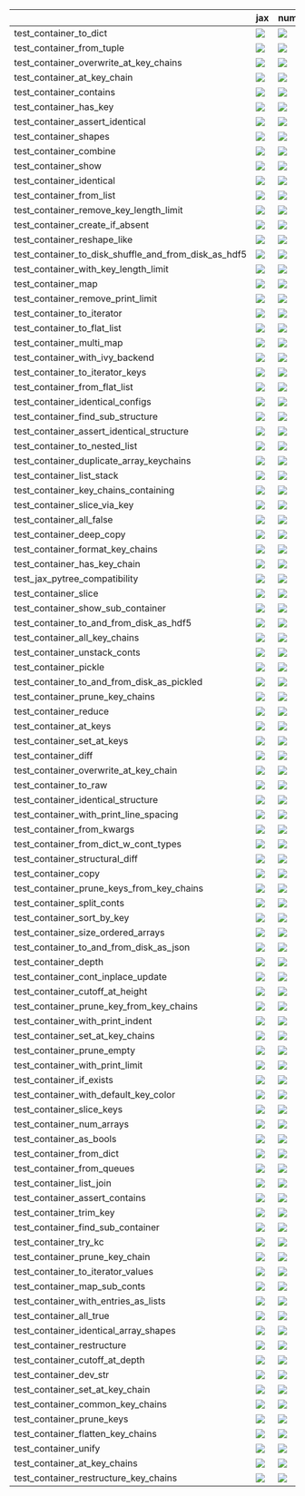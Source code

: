 |                                                      | jax                                                                                                                                                                                    | numpy                                                                                                                                                                                  | tensorflow                                                                                                                                                                             | torch                                                                                                                                                                                  |
|:-----------------------------------------------------|:---------------------------------------------------------------------------------------------------------------------------------------------------------------------------------------|:---------------------------------------------------------------------------------------------------------------------------------------------------------------------------------------|:---------------------------------------------------------------------------------------------------------------------------------------------------------------------------------------|:---------------------------------------------------------------------------------------------------------------------------------------------------------------------------------------|
| test_container_to_dict                               | <a href="https://github.com/unifyai/ivy/actions/runs/4466681192/jobs/7845172641" rel="noopener noreferrer" target="_blank"><img src=https://img.shields.io/badge/-success-success></a> | <a href="https://github.com/unifyai/ivy/actions/runs/4466681192/jobs/7845172641" rel="noopener noreferrer" target="_blank"><img src=https://img.shields.io/badge/-success-success></a> | <a href="https://github.com/unifyai/ivy/actions/runs/4466681192/jobs/7845172641" rel="noopener noreferrer" target="_blank"><img src=https://img.shields.io/badge/-success-success></a> | <a href="https://github.com/unifyai/ivy/actions/runs/4466681192/jobs/7845172641" rel="noopener noreferrer" target="_blank"><img src=https://img.shields.io/badge/-success-success></a> |
| test_container_from_tuple                            | <a href="https://github.com/unifyai/ivy/actions/runs/4466193800/jobs/7844067224" rel="noopener noreferrer" target="_blank"><img src=https://img.shields.io/badge/-success-success></a> | <a href="https://github.com/unifyai/ivy/actions/runs/4466193800/jobs/7844067224" rel="noopener noreferrer" target="_blank"><img src=https://img.shields.io/badge/-success-success></a> | <a href="https://github.com/unifyai/ivy/actions/runs/4466193800/jobs/7844067224" rel="noopener noreferrer" target="_blank"><img src=https://img.shields.io/badge/-success-success></a> | <a href="https://github.com/unifyai/ivy/actions/runs/4466193800/jobs/7844067224" rel="noopener noreferrer" target="_blank"><img src=https://img.shields.io/badge/-success-success></a> |
| test_container_overwrite_at_key_chains               | <a href="https://github.com/unifyai/ivy/actions/runs/4466193800/jobs/7844067224" rel="noopener noreferrer" target="_blank"><img src=https://img.shields.io/badge/-success-success></a> | <a href="https://github.com/unifyai/ivy/actions/runs/4466193800/jobs/7844067224" rel="noopener noreferrer" target="_blank"><img src=https://img.shields.io/badge/-success-success></a> | <a href="https://github.com/unifyai/ivy/actions/runs/4466193800/jobs/7844067224" rel="noopener noreferrer" target="_blank"><img src=https://img.shields.io/badge/-success-success></a> | <a href="https://github.com/unifyai/ivy/actions/runs/4466193800/jobs/7844067224" rel="noopener noreferrer" target="_blank"><img src=https://img.shields.io/badge/-success-success></a> |
| test_container_at_key_chain                          | <a href="https://github.com/unifyai/ivy/actions/runs/4465748438/jobs/7843116216" rel="noopener noreferrer" target="_blank"><img src=https://img.shields.io/badge/-success-success></a> | <a href="https://github.com/unifyai/ivy/actions/runs/4465748438/jobs/7843116216" rel="noopener noreferrer" target="_blank"><img src=https://img.shields.io/badge/-success-success></a> | <a href="https://github.com/unifyai/ivy/actions/runs/4465748438/jobs/7843116216" rel="noopener noreferrer" target="_blank"><img src=https://img.shields.io/badge/-success-success></a> | <a href="https://github.com/unifyai/ivy/actions/runs/4465748438/jobs/7843116216" rel="noopener noreferrer" target="_blank"><img src=https://img.shields.io/badge/-success-success></a> |
| test_container_contains                              | <a href="https://github.com/unifyai/ivy/actions/runs/4465748438/jobs/7843116216" rel="noopener noreferrer" target="_blank"><img src=https://img.shields.io/badge/-success-success></a> | <a href="https://github.com/unifyai/ivy/actions/runs/4465748438/jobs/7843116216" rel="noopener noreferrer" target="_blank"><img src=https://img.shields.io/badge/-success-success></a> | <a href="https://github.com/unifyai/ivy/actions/runs/4465748438/jobs/7843116216" rel="noopener noreferrer" target="_blank"><img src=https://img.shields.io/badge/-success-success></a> | <a href="https://github.com/unifyai/ivy/actions/runs/4465748438/jobs/7843116216" rel="noopener noreferrer" target="_blank"><img src=https://img.shields.io/badge/-success-success></a> |
| test_container_has_key                               | <a href="https://github.com/unifyai/ivy/actions/runs/4466193800/jobs/7844067224" rel="noopener noreferrer" target="_blank"><img src=https://img.shields.io/badge/-success-success></a> | <a href="https://github.com/unifyai/ivy/actions/runs/4466193800/jobs/7844067224" rel="noopener noreferrer" target="_blank"><img src=https://img.shields.io/badge/-success-success></a> | <a href="https://github.com/unifyai/ivy/actions/runs/4466193800/jobs/7844067224" rel="noopener noreferrer" target="_blank"><img src=https://img.shields.io/badge/-success-success></a> | <a href="https://github.com/unifyai/ivy/actions/runs/4466193800/jobs/7844067224" rel="noopener noreferrer" target="_blank"><img src=https://img.shields.io/badge/-success-success></a> |
| test_container_assert_identical                      | <a href="https://github.com/unifyai/ivy/actions/runs/4465748438/jobs/7843116216" rel="noopener noreferrer" target="_blank"><img src=https://img.shields.io/badge/-success-success></a> | <a href="https://github.com/unifyai/ivy/actions/runs/4465748438/jobs/7843116216" rel="noopener noreferrer" target="_blank"><img src=https://img.shields.io/badge/-success-success></a> | <a href="https://github.com/unifyai/ivy/actions/runs/4465748438/jobs/7843116216" rel="noopener noreferrer" target="_blank"><img src=https://img.shields.io/badge/-success-success></a> | <a href="https://github.com/unifyai/ivy/actions/runs/4465748438/jobs/7843116216" rel="noopener noreferrer" target="_blank"><img src=https://img.shields.io/badge/-success-success></a> |
| test_container_shapes                                | <a href="https://github.com/unifyai/ivy/actions/runs/4466193800/jobs/7844067224" rel="noopener noreferrer" target="_blank"><img src=https://img.shields.io/badge/-success-success></a> | <a href="https://github.com/unifyai/ivy/actions/runs/4466193800/jobs/7844067224" rel="noopener noreferrer" target="_blank"><img src=https://img.shields.io/badge/-success-success></a> | <a href="https://github.com/unifyai/ivy/actions/runs/4466193800/jobs/7844067224" rel="noopener noreferrer" target="_blank"><img src=https://img.shields.io/badge/-success-success></a> | <a href="https://github.com/unifyai/ivy/actions/runs/4466193800/jobs/7844067224" rel="noopener noreferrer" target="_blank"><img src=https://img.shields.io/badge/-success-success></a> |
| test_container_combine                               | <a href="https://github.com/unifyai/ivy/actions/runs/4465748438/jobs/7843116216" rel="noopener noreferrer" target="_blank"><img src=https://img.shields.io/badge/-success-success></a> | <a href="https://github.com/unifyai/ivy/actions/runs/4465748438/jobs/7843116216" rel="noopener noreferrer" target="_blank"><img src=https://img.shields.io/badge/-success-success></a> | <a href="https://github.com/unifyai/ivy/actions/runs/4465748438/jobs/7843116216" rel="noopener noreferrer" target="_blank"><img src=https://img.shields.io/badge/-success-success></a> | <a href="https://github.com/unifyai/ivy/actions/runs/4465748438/jobs/7843116216" rel="noopener noreferrer" target="_blank"><img src=https://img.shields.io/badge/-success-success></a> |
| test_container_show                                  | <a href="https://github.com/unifyai/ivy/actions/runs/4466193800/jobs/7844067224" rel="noopener noreferrer" target="_blank"><img src=https://img.shields.io/badge/-success-success></a> | <a href="https://github.com/unifyai/ivy/actions/runs/4466193800/jobs/7844067224" rel="noopener noreferrer" target="_blank"><img src=https://img.shields.io/badge/-success-success></a> | <a href="https://github.com/unifyai/ivy/actions/runs/4466193800/jobs/7844067224" rel="noopener noreferrer" target="_blank"><img src=https://img.shields.io/badge/-success-success></a> | <a href="https://github.com/unifyai/ivy/actions/runs/4466193800/jobs/7844067224" rel="noopener noreferrer" target="_blank"><img src=https://img.shields.io/badge/-success-success></a> |
| test_container_identical                             | <a href="https://github.com/unifyai/ivy/actions/runs/4466193800/jobs/7844067224" rel="noopener noreferrer" target="_blank"><img src=https://img.shields.io/badge/-success-success></a> | <a href="https://github.com/unifyai/ivy/actions/runs/4466193800/jobs/7844067224" rel="noopener noreferrer" target="_blank"><img src=https://img.shields.io/badge/-success-success></a> | <a href="https://github.com/unifyai/ivy/actions/runs/4466193800/jobs/7844067224" rel="noopener noreferrer" target="_blank"><img src=https://img.shields.io/badge/-success-success></a> | <a href="https://github.com/unifyai/ivy/actions/runs/4466193800/jobs/7844067224" rel="noopener noreferrer" target="_blank"><img src=https://img.shields.io/badge/-success-success></a> |
| test_container_from_list                             | <a href="https://github.com/unifyai/ivy/actions/runs/4465748438/jobs/7843116216" rel="noopener noreferrer" target="_blank"><img src=https://img.shields.io/badge/-success-success></a> | <a href="https://github.com/unifyai/ivy/actions/runs/4465748438/jobs/7843116216" rel="noopener noreferrer" target="_blank"><img src=https://img.shields.io/badge/-success-success></a> | <a href="https://github.com/unifyai/ivy/actions/runs/4465748438/jobs/7843116216" rel="noopener noreferrer" target="_blank"><img src=https://img.shields.io/badge/-success-success></a> | <a href="https://github.com/unifyai/ivy/actions/runs/4465748438/jobs/7843116216" rel="noopener noreferrer" target="_blank"><img src=https://img.shields.io/badge/-success-success></a> |
| test_container_remove_key_length_limit               | <a href="https://github.com/unifyai/ivy/actions/runs/4466193800/jobs/7844067224" rel="noopener noreferrer" target="_blank"><img src=https://img.shields.io/badge/-success-success></a> | <a href="https://github.com/unifyai/ivy/actions/runs/4466193800/jobs/7844067224" rel="noopener noreferrer" target="_blank"><img src=https://img.shields.io/badge/-success-success></a> | <a href="https://github.com/unifyai/ivy/actions/runs/4466193800/jobs/7844067224" rel="noopener noreferrer" target="_blank"><img src=https://img.shields.io/badge/-success-success></a> | <a href="https://github.com/unifyai/ivy/actions/runs/4466193800/jobs/7844067224" rel="noopener noreferrer" target="_blank"><img src=https://img.shields.io/badge/-success-success></a> |
| test_container_create_if_absent                      | <a href="https://github.com/unifyai/ivy/actions/runs/4465748438/jobs/7843116216" rel="noopener noreferrer" target="_blank"><img src=https://img.shields.io/badge/-success-success></a> | <a href="https://github.com/unifyai/ivy/actions/runs/4465748438/jobs/7843116216" rel="noopener noreferrer" target="_blank"><img src=https://img.shields.io/badge/-success-success></a> | <a href="https://github.com/unifyai/ivy/actions/runs/4465748438/jobs/7843116216" rel="noopener noreferrer" target="_blank"><img src=https://img.shields.io/badge/-success-success></a> | <a href="https://github.com/unifyai/ivy/actions/runs/4465748438/jobs/7843116216" rel="noopener noreferrer" target="_blank"><img src=https://img.shields.io/badge/-success-success></a> |
| test_container_reshape_like                          | <a href="https://github.com/unifyai/ivy/actions/runs/4466193800/jobs/7844067224" rel="noopener noreferrer" target="_blank"><img src=https://img.shields.io/badge/-success-success></a> | <a href="https://github.com/unifyai/ivy/actions/runs/4466193800/jobs/7844067224" rel="noopener noreferrer" target="_blank"><img src=https://img.shields.io/badge/-success-success></a> | <a href="https://github.com/unifyai/ivy/actions/runs/4466193800/jobs/7844067224" rel="noopener noreferrer" target="_blank"><img src=https://img.shields.io/badge/-success-success></a> | <a href="https://github.com/unifyai/ivy/actions/runs/4466193800/jobs/7844067224" rel="noopener noreferrer" target="_blank"><img src=https://img.shields.io/badge/-success-success></a> |
| test_container_to_disk_shuffle_and_from_disk_as_hdf5 | <a href="https://github.com/unifyai/ivy/actions/runs/4466681192/jobs/7845172641" rel="noopener noreferrer" target="_blank"><img src=https://img.shields.io/badge/-success-success></a> | <a href="https://github.com/unifyai/ivy/actions/runs/4466681192/jobs/7845172641" rel="noopener noreferrer" target="_blank"><img src=https://img.shields.io/badge/-success-success></a> | <a href="https://github.com/unifyai/ivy/actions/runs/4466681192/jobs/7845172641" rel="noopener noreferrer" target="_blank"><img src=https://img.shields.io/badge/-success-success></a> | <a href="https://github.com/unifyai/ivy/actions/runs/4466681192/jobs/7845172641" rel="noopener noreferrer" target="_blank"><img src=https://img.shields.io/badge/-success-success></a> |
| test_container_with_key_length_limit                 | <a href="https://github.com/unifyai/ivy/actions/runs/4466681192/jobs/7845172641" rel="noopener noreferrer" target="_blank"><img src=https://img.shields.io/badge/-success-success></a> | <a href="https://github.com/unifyai/ivy/actions/runs/4466681192/jobs/7845172641" rel="noopener noreferrer" target="_blank"><img src=https://img.shields.io/badge/-success-success></a> | <a href="https://github.com/unifyai/ivy/actions/runs/4466681192/jobs/7845172641" rel="noopener noreferrer" target="_blank"><img src=https://img.shields.io/badge/-success-success></a> | <a href="https://github.com/unifyai/ivy/actions/runs/4466681192/jobs/7845172641" rel="noopener noreferrer" target="_blank"><img src=https://img.shields.io/badge/-success-success></a> |
| test_container_map                                   | <a href="https://github.com/unifyai/ivy/actions/runs/4466193800/jobs/7844067224" rel="noopener noreferrer" target="_blank"><img src=https://img.shields.io/badge/-success-success></a> | <a href="https://github.com/unifyai/ivy/actions/runs/4466193800/jobs/7844067224" rel="noopener noreferrer" target="_blank"><img src=https://img.shields.io/badge/-success-success></a> | <a href="https://github.com/unifyai/ivy/actions/runs/4466193800/jobs/7844067224" rel="noopener noreferrer" target="_blank"><img src=https://img.shields.io/badge/-success-success></a> | <a href="https://github.com/unifyai/ivy/actions/runs/4466193800/jobs/7844067224" rel="noopener noreferrer" target="_blank"><img src=https://img.shields.io/badge/-success-success></a> |
| test_container_remove_print_limit                    | <a href="https://github.com/unifyai/ivy/actions/runs/4466193800/jobs/7844067224" rel="noopener noreferrer" target="_blank"><img src=https://img.shields.io/badge/-success-success></a> | <a href="https://github.com/unifyai/ivy/actions/runs/4466193800/jobs/7844067224" rel="noopener noreferrer" target="_blank"><img src=https://img.shields.io/badge/-success-success></a> | <a href="https://github.com/unifyai/ivy/actions/runs/4466193800/jobs/7844067224" rel="noopener noreferrer" target="_blank"><img src=https://img.shields.io/badge/-success-success></a> | <a href="https://github.com/unifyai/ivy/actions/runs/4466193800/jobs/7844067224" rel="noopener noreferrer" target="_blank"><img src=https://img.shields.io/badge/-success-success></a> |
| test_container_to_iterator                           | <a href="https://github.com/unifyai/ivy/actions/runs/4466681192/jobs/7845172641" rel="noopener noreferrer" target="_blank"><img src=https://img.shields.io/badge/-success-success></a> | <a href="https://github.com/unifyai/ivy/actions/runs/4466681192/jobs/7845172641" rel="noopener noreferrer" target="_blank"><img src=https://img.shields.io/badge/-success-success></a> | <a href="https://github.com/unifyai/ivy/actions/runs/4466681192/jobs/7845172641" rel="noopener noreferrer" target="_blank"><img src=https://img.shields.io/badge/-success-success></a> | <a href="https://github.com/unifyai/ivy/actions/runs/4466681192/jobs/7845172641" rel="noopener noreferrer" target="_blank"><img src=https://img.shields.io/badge/-success-success></a> |
| test_container_to_flat_list                          | <a href="https://github.com/unifyai/ivy/actions/runs/4466681192/jobs/7845172641" rel="noopener noreferrer" target="_blank"><img src=https://img.shields.io/badge/-success-success></a> | <a href="https://github.com/unifyai/ivy/actions/runs/4466681192/jobs/7845172641" rel="noopener noreferrer" target="_blank"><img src=https://img.shields.io/badge/-success-success></a> | <a href="https://github.com/unifyai/ivy/actions/runs/4466681192/jobs/7845172641" rel="noopener noreferrer" target="_blank"><img src=https://img.shields.io/badge/-success-success></a> | <a href="https://github.com/unifyai/ivy/actions/runs/4466681192/jobs/7845172641" rel="noopener noreferrer" target="_blank"><img src=https://img.shields.io/badge/-success-success></a> |
| test_container_multi_map                             | <a href="https://github.com/unifyai/ivy/actions/runs/4466193800/jobs/7844067224" rel="noopener noreferrer" target="_blank"><img src=https://img.shields.io/badge/-success-success></a> | <a href="https://github.com/unifyai/ivy/actions/runs/4466193800/jobs/7844067224" rel="noopener noreferrer" target="_blank"><img src=https://img.shields.io/badge/-success-success></a> | <a href="https://github.com/unifyai/ivy/actions/runs/4466193800/jobs/7844067224" rel="noopener noreferrer" target="_blank"><img src=https://img.shields.io/badge/-success-success></a> | <a href="https://github.com/unifyai/ivy/actions/runs/4466193800/jobs/7844067224" rel="noopener noreferrer" target="_blank"><img src=https://img.shields.io/badge/-success-success></a> |
| test_container_with_ivy_backend                      | <a href="https://github.com/unifyai/ivy/actions/runs/4466681192/jobs/7845172641" rel="noopener noreferrer" target="_blank"><img src=https://img.shields.io/badge/-success-success></a> | <a href="https://github.com/unifyai/ivy/actions/runs/4466681192/jobs/7845172641" rel="noopener noreferrer" target="_blank"><img src=https://img.shields.io/badge/-success-success></a> | <a href="https://github.com/unifyai/ivy/actions/runs/4466681192/jobs/7845172641" rel="noopener noreferrer" target="_blank"><img src=https://img.shields.io/badge/-success-success></a> | <a href="https://github.com/unifyai/ivy/actions/runs/4466681192/jobs/7845172641" rel="noopener noreferrer" target="_blank"><img src=https://img.shields.io/badge/-success-success></a> |
| test_container_to_iterator_keys                      | <a href="https://github.com/unifyai/ivy/actions/runs/4466681192/jobs/7845172641" rel="noopener noreferrer" target="_blank"><img src=https://img.shields.io/badge/-success-success></a> | <a href="https://github.com/unifyai/ivy/actions/runs/4466681192/jobs/7845172641" rel="noopener noreferrer" target="_blank"><img src=https://img.shields.io/badge/-success-success></a> | <a href="https://github.com/unifyai/ivy/actions/runs/4466681192/jobs/7845172641" rel="noopener noreferrer" target="_blank"><img src=https://img.shields.io/badge/-success-success></a> | <a href="https://github.com/unifyai/ivy/actions/runs/4466681192/jobs/7845172641" rel="noopener noreferrer" target="_blank"><img src=https://img.shields.io/badge/-success-success></a> |
| test_container_from_flat_list                        | <a href="https://github.com/unifyai/ivy/actions/runs/4465748438/jobs/7843116216" rel="noopener noreferrer" target="_blank"><img src=https://img.shields.io/badge/-success-success></a> | <a href="https://github.com/unifyai/ivy/actions/runs/4465748438/jobs/7843116216" rel="noopener noreferrer" target="_blank"><img src=https://img.shields.io/badge/-success-success></a> | <a href="https://github.com/unifyai/ivy/actions/runs/4465748438/jobs/7843116216" rel="noopener noreferrer" target="_blank"><img src=https://img.shields.io/badge/-success-success></a> | <a href="https://github.com/unifyai/ivy/actions/runs/4465748438/jobs/7843116216" rel="noopener noreferrer" target="_blank"><img src=https://img.shields.io/badge/-success-success></a> |
| test_container_identical_configs                     | <a href="https://github.com/unifyai/ivy/actions/runs/4466193800/jobs/7844067224" rel="noopener noreferrer" target="_blank"><img src=https://img.shields.io/badge/-success-success></a> | <a href="https://github.com/unifyai/ivy/actions/runs/4466193800/jobs/7844067224" rel="noopener noreferrer" target="_blank"><img src=https://img.shields.io/badge/-success-success></a> | <a href="https://github.com/unifyai/ivy/actions/runs/4466193800/jobs/7844067224" rel="noopener noreferrer" target="_blank"><img src=https://img.shields.io/badge/-success-success></a> | <a href="https://github.com/unifyai/ivy/actions/runs/4466193800/jobs/7844067224" rel="noopener noreferrer" target="_blank"><img src=https://img.shields.io/badge/-success-success></a> |
| test_container_find_sub_structure                    | <a href="https://github.com/unifyai/ivy/actions/runs/4465748438/jobs/7843116216" rel="noopener noreferrer" target="_blank"><img src=https://img.shields.io/badge/-success-success></a> | <a href="https://github.com/unifyai/ivy/actions/runs/4465748438/jobs/7843116216" rel="noopener noreferrer" target="_blank"><img src=https://img.shields.io/badge/-success-success></a> | <a href="https://github.com/unifyai/ivy/actions/runs/4465748438/jobs/7843116216" rel="noopener noreferrer" target="_blank"><img src=https://img.shields.io/badge/-success-success></a> | <a href="https://github.com/unifyai/ivy/actions/runs/4465748438/jobs/7843116216" rel="noopener noreferrer" target="_blank"><img src=https://img.shields.io/badge/-success-success></a> |
| test_container_assert_identical_structure            | <a href="https://github.com/unifyai/ivy/actions/runs/4465748438/jobs/7843116216" rel="noopener noreferrer" target="_blank"><img src=https://img.shields.io/badge/-success-success></a> | <a href="https://github.com/unifyai/ivy/actions/runs/4465748438/jobs/7843116216" rel="noopener noreferrer" target="_blank"><img src=https://img.shields.io/badge/-success-success></a> | <a href="https://github.com/unifyai/ivy/actions/runs/4465748438/jobs/7843116216" rel="noopener noreferrer" target="_blank"><img src=https://img.shields.io/badge/-success-success></a> | <a href="https://github.com/unifyai/ivy/actions/runs/4465748438/jobs/7843116216" rel="noopener noreferrer" target="_blank"><img src=https://img.shields.io/badge/-success-success></a> |
| test_container_to_nested_list                        | <a href="https://github.com/unifyai/ivy/actions/runs/4466681192/jobs/7845172641" rel="noopener noreferrer" target="_blank"><img src=https://img.shields.io/badge/-success-success></a> | <a href="https://github.com/unifyai/ivy/actions/runs/4466681192/jobs/7845172641" rel="noopener noreferrer" target="_blank"><img src=https://img.shields.io/badge/-success-success></a> | <a href="https://github.com/unifyai/ivy/actions/runs/4466681192/jobs/7845172641" rel="noopener noreferrer" target="_blank"><img src=https://img.shields.io/badge/-success-success></a> | <a href="https://github.com/unifyai/ivy/actions/runs/4466681192/jobs/7845172641" rel="noopener noreferrer" target="_blank"><img src=https://img.shields.io/badge/-success-success></a> |
| test_container_duplicate_array_keychains             | <a href="https://github.com/unifyai/ivy/actions/runs/4465748438/jobs/7843116216" rel="noopener noreferrer" target="_blank"><img src=https://img.shields.io/badge/-success-success></a> | <a href="https://github.com/unifyai/ivy/actions/runs/4465748438/jobs/7843116216" rel="noopener noreferrer" target="_blank"><img src=https://img.shields.io/badge/-success-success></a> | <a href="https://github.com/unifyai/ivy/actions/runs/4465748438/jobs/7843116216" rel="noopener noreferrer" target="_blank"><img src=https://img.shields.io/badge/-success-success></a> | <a href="https://github.com/unifyai/ivy/actions/runs/4465748438/jobs/7843116216" rel="noopener noreferrer" target="_blank"><img src=https://img.shields.io/badge/-success-success></a> |
| test_container_list_stack                            | <a href="https://github.com/unifyai/ivy/actions/runs/4466193800/jobs/7844067224" rel="noopener noreferrer" target="_blank"><img src=https://img.shields.io/badge/-success-success></a> | <a href="https://github.com/unifyai/ivy/actions/runs/4466193800/jobs/7844067224" rel="noopener noreferrer" target="_blank"><img src=https://img.shields.io/badge/-success-success></a> | <a href="https://github.com/unifyai/ivy/actions/runs/4466193800/jobs/7844067224" rel="noopener noreferrer" target="_blank"><img src=https://img.shields.io/badge/-success-success></a> | <a href="https://github.com/unifyai/ivy/actions/runs/4466193800/jobs/7844067224" rel="noopener noreferrer" target="_blank"><img src=https://img.shields.io/badge/-success-success></a> |
| test_container_key_chains_containing                 | <a href="https://github.com/unifyai/ivy/actions/runs/4466193800/jobs/7844067224" rel="noopener noreferrer" target="_blank"><img src=https://img.shields.io/badge/-success-success></a> | <a href="https://github.com/unifyai/ivy/actions/runs/4466193800/jobs/7844067224" rel="noopener noreferrer" target="_blank"><img src=https://img.shields.io/badge/-success-success></a> | <a href="https://github.com/unifyai/ivy/actions/runs/4466193800/jobs/7844067224" rel="noopener noreferrer" target="_blank"><img src=https://img.shields.io/badge/-success-success></a> | <a href="https://github.com/unifyai/ivy/actions/runs/4466193800/jobs/7844067224" rel="noopener noreferrer" target="_blank"><img src=https://img.shields.io/badge/-success-success></a> |
| test_container_slice_via_key                         | <a href="https://github.com/unifyai/ivy/actions/runs/4466681192/jobs/7845172641" rel="noopener noreferrer" target="_blank"><img src=https://img.shields.io/badge/-success-success></a> | <a href="https://github.com/unifyai/ivy/actions/runs/4466681192/jobs/7845172641" rel="noopener noreferrer" target="_blank"><img src=https://img.shields.io/badge/-success-success></a> | <a href="https://github.com/unifyai/ivy/actions/runs/4466681192/jobs/7845172641" rel="noopener noreferrer" target="_blank"><img src=https://img.shields.io/badge/-success-success></a> | <a href="https://github.com/unifyai/ivy/actions/runs/4466681192/jobs/7845172641" rel="noopener noreferrer" target="_blank"><img src=https://img.shields.io/badge/-success-success></a> |
| test_container_all_false                             | <a href="https://github.com/unifyai/ivy/actions/runs/4465748438/jobs/7843116216" rel="noopener noreferrer" target="_blank"><img src=https://img.shields.io/badge/-success-success></a> | <a href="https://github.com/unifyai/ivy/actions/runs/4465748438/jobs/7843116216" rel="noopener noreferrer" target="_blank"><img src=https://img.shields.io/badge/-success-success></a> | <a href="https://github.com/unifyai/ivy/actions/runs/4465748438/jobs/7843116216" rel="noopener noreferrer" target="_blank"><img src=https://img.shields.io/badge/-success-success></a> | <a href="https://github.com/unifyai/ivy/actions/runs/4465748438/jobs/7843116216" rel="noopener noreferrer" target="_blank"><img src=https://img.shields.io/badge/-success-success></a> |
| test_container_deep_copy                             | <a href="https://github.com/unifyai/ivy/actions/runs/4465748438/jobs/7843116216" rel="noopener noreferrer" target="_blank"><img src=https://img.shields.io/badge/-success-success></a> | <a href="https://github.com/unifyai/ivy/actions/runs/4465748438/jobs/7843116216" rel="noopener noreferrer" target="_blank"><img src=https://img.shields.io/badge/-success-success></a> | <a href="https://github.com/unifyai/ivy/actions/runs/4465748438/jobs/7843116216" rel="noopener noreferrer" target="_blank"><img src=https://img.shields.io/badge/-success-success></a> | <a href="https://github.com/unifyai/ivy/actions/runs/4465748438/jobs/7843116216" rel="noopener noreferrer" target="_blank"><img src=https://img.shields.io/badge/-success-success></a> |
| test_container_format_key_chains                     | <a href="https://github.com/unifyai/ivy/actions/runs/4465748438/jobs/7843116216" rel="noopener noreferrer" target="_blank"><img src=https://img.shields.io/badge/-success-success></a> | <a href="https://github.com/unifyai/ivy/actions/runs/4465748438/jobs/7843116216" rel="noopener noreferrer" target="_blank"><img src=https://img.shields.io/badge/-success-success></a> | <a href="https://github.com/unifyai/ivy/actions/runs/4465748438/jobs/7843116216" rel="noopener noreferrer" target="_blank"><img src=https://img.shields.io/badge/-success-success></a> | <a href="https://github.com/unifyai/ivy/actions/runs/4465748438/jobs/7843116216" rel="noopener noreferrer" target="_blank"><img src=https://img.shields.io/badge/-success-success></a> |
| test_container_has_key_chain                         | <a href="https://github.com/unifyai/ivy/actions/runs/4466193800/jobs/7844067224" rel="noopener noreferrer" target="_blank"><img src=https://img.shields.io/badge/-success-success></a> | <a href="https://github.com/unifyai/ivy/actions/runs/4466193800/jobs/7844067224" rel="noopener noreferrer" target="_blank"><img src=https://img.shields.io/badge/-success-success></a> | <a href="https://github.com/unifyai/ivy/actions/runs/4466193800/jobs/7844067224" rel="noopener noreferrer" target="_blank"><img src=https://img.shields.io/badge/-success-success></a> | <a href="https://github.com/unifyai/ivy/actions/runs/4466193800/jobs/7844067224" rel="noopener noreferrer" target="_blank"><img src=https://img.shields.io/badge/-success-success></a> |
| test_jax_pytree_compatibility                        | <a href="https://github.com/unifyai/ivy/actions/runs/4466681192/jobs/7845172641" rel="noopener noreferrer" target="_blank"><img src=https://img.shields.io/badge/-success-success></a> | <a href="https://github.com/unifyai/ivy/actions/runs/4466681192/jobs/7845172641" rel="noopener noreferrer" target="_blank"><img src=https://img.shields.io/badge/-success-success></a> | <a href="https://github.com/unifyai/ivy/actions/runs/4466681192/jobs/7845172641" rel="noopener noreferrer" target="_blank"><img src=https://img.shields.io/badge/-success-success></a> | <a href="https://github.com/unifyai/ivy/actions/runs/4466681192/jobs/7845172641" rel="noopener noreferrer" target="_blank"><img src=https://img.shields.io/badge/-success-success></a> |
| test_container_slice                                 | <a href="https://github.com/unifyai/ivy/actions/runs/4466193800/jobs/7844067224" rel="noopener noreferrer" target="_blank"><img src=https://img.shields.io/badge/-success-success></a> | <a href="https://github.com/unifyai/ivy/actions/runs/4466193800/jobs/7844067224" rel="noopener noreferrer" target="_blank"><img src=https://img.shields.io/badge/-success-success></a> | <a href="https://github.com/unifyai/ivy/actions/runs/4466681192/jobs/7845172641" rel="noopener noreferrer" target="_blank"><img src=https://img.shields.io/badge/-success-success></a> | <a href="https://github.com/unifyai/ivy/actions/runs/4466681192/jobs/7845172641" rel="noopener noreferrer" target="_blank"><img src=https://img.shields.io/badge/-success-success></a> |
| test_container_show_sub_container                    | <a href="https://github.com/unifyai/ivy/actions/runs/4466193800/jobs/7844067224" rel="noopener noreferrer" target="_blank"><img src=https://img.shields.io/badge/-success-success></a> | <a href="https://github.com/unifyai/ivy/actions/runs/4466193800/jobs/7844067224" rel="noopener noreferrer" target="_blank"><img src=https://img.shields.io/badge/-success-success></a> | <a href="https://github.com/unifyai/ivy/actions/runs/4466193800/jobs/7844067224" rel="noopener noreferrer" target="_blank"><img src=https://img.shields.io/badge/-success-success></a> | <a href="https://github.com/unifyai/ivy/actions/runs/4466193800/jobs/7844067224" rel="noopener noreferrer" target="_blank"><img src=https://img.shields.io/badge/-success-success></a> |
| test_container_to_and_from_disk_as_hdf5              | <a href="https://github.com/unifyai/ivy/actions/runs/4466681192/jobs/7845172641" rel="noopener noreferrer" target="_blank"><img src=https://img.shields.io/badge/-success-success></a> | <a href="https://github.com/unifyai/ivy/actions/runs/4466681192/jobs/7845172641" rel="noopener noreferrer" target="_blank"><img src=https://img.shields.io/badge/-success-success></a> | <a href="https://github.com/unifyai/ivy/actions/runs/4466681192/jobs/7845172641" rel="noopener noreferrer" target="_blank"><img src=https://img.shields.io/badge/-success-success></a> | <a href="https://github.com/unifyai/ivy/actions/runs/4466681192/jobs/7845172641" rel="noopener noreferrer" target="_blank"><img src=https://img.shields.io/badge/-success-success></a> |
| test_container_all_key_chains                        | <a href="https://github.com/unifyai/ivy/actions/runs/4465748438/jobs/7843116216" rel="noopener noreferrer" target="_blank"><img src=https://img.shields.io/badge/-success-success></a> | <a href="https://github.com/unifyai/ivy/actions/runs/4465748438/jobs/7843116216" rel="noopener noreferrer" target="_blank"><img src=https://img.shields.io/badge/-success-success></a> | <a href="https://github.com/unifyai/ivy/actions/runs/4465748438/jobs/7843116216" rel="noopener noreferrer" target="_blank"><img src=https://img.shields.io/badge/-success-success></a> | <a href="https://github.com/unifyai/ivy/actions/runs/4465748438/jobs/7843116216" rel="noopener noreferrer" target="_blank"><img src=https://img.shields.io/badge/-success-success></a> |
| test_container_unstack_conts                         | <a href="https://github.com/unifyai/ivy/actions/runs/4466681192/jobs/7845172641" rel="noopener noreferrer" target="_blank"><img src=https://img.shields.io/badge/-success-success></a> | <a href="https://github.com/unifyai/ivy/actions/runs/4466681192/jobs/7845172641" rel="noopener noreferrer" target="_blank"><img src=https://img.shields.io/badge/-success-success></a> | <a href="https://github.com/unifyai/ivy/actions/runs/4466681192/jobs/7845172641" rel="noopener noreferrer" target="_blank"><img src=https://img.shields.io/badge/-success-success></a> | <a href="https://github.com/unifyai/ivy/actions/runs/4466681192/jobs/7845172641" rel="noopener noreferrer" target="_blank"><img src=https://img.shields.io/badge/-success-success></a> |
| test_container_pickle                                | <a href="https://github.com/unifyai/ivy/actions/runs/4466193800/jobs/7844067224" rel="noopener noreferrer" target="_blank"><img src=https://img.shields.io/badge/-success-success></a> | <a href="https://github.com/unifyai/ivy/actions/runs/4466193800/jobs/7844067224" rel="noopener noreferrer" target="_blank"><img src=https://img.shields.io/badge/-success-success></a> | <a href="https://github.com/unifyai/ivy/actions/runs/4466193800/jobs/7844067224" rel="noopener noreferrer" target="_blank"><img src=https://img.shields.io/badge/-success-success></a> | <a href="https://github.com/unifyai/ivy/actions/runs/4466193800/jobs/7844067224" rel="noopener noreferrer" target="_blank"><img src=https://img.shields.io/badge/-success-success></a> |
| test_container_to_and_from_disk_as_pickled           | <a href="https://github.com/unifyai/ivy/actions/runs/4466681192/jobs/7845172641" rel="noopener noreferrer" target="_blank"><img src=https://img.shields.io/badge/-success-success></a> | <a href="https://github.com/unifyai/ivy/actions/runs/4466681192/jobs/7845172641" rel="noopener noreferrer" target="_blank"><img src=https://img.shields.io/badge/-success-success></a> | <a href="https://github.com/unifyai/ivy/actions/runs/4466681192/jobs/7845172641" rel="noopener noreferrer" target="_blank"><img src=https://img.shields.io/badge/-success-success></a> | <a href="https://github.com/unifyai/ivy/actions/runs/4466681192/jobs/7845172641" rel="noopener noreferrer" target="_blank"><img src=https://img.shields.io/badge/-success-success></a> |
| test_container_prune_key_chains                      | <a href="https://github.com/unifyai/ivy/actions/runs/4466193800/jobs/7844067224" rel="noopener noreferrer" target="_blank"><img src=https://img.shields.io/badge/-success-success></a> | <a href="https://github.com/unifyai/ivy/actions/runs/4466193800/jobs/7844067224" rel="noopener noreferrer" target="_blank"><img src=https://img.shields.io/badge/-success-success></a> | <a href="https://github.com/unifyai/ivy/actions/runs/4466193800/jobs/7844067224" rel="noopener noreferrer" target="_blank"><img src=https://img.shields.io/badge/-success-success></a> | <a href="https://github.com/unifyai/ivy/actions/runs/4466193800/jobs/7844067224" rel="noopener noreferrer" target="_blank"><img src=https://img.shields.io/badge/-success-success></a> |
| test_container_reduce                                | <a href="https://github.com/unifyai/ivy/actions/runs/4466193800/jobs/7844067224" rel="noopener noreferrer" target="_blank"><img src=https://img.shields.io/badge/-success-success></a> | <a href="https://github.com/unifyai/ivy/actions/runs/4466193800/jobs/7844067224" rel="noopener noreferrer" target="_blank"><img src=https://img.shields.io/badge/-success-success></a> | <a href="https://github.com/unifyai/ivy/actions/runs/4466193800/jobs/7844067224" rel="noopener noreferrer" target="_blank"><img src=https://img.shields.io/badge/-success-success></a> | <a href="https://github.com/unifyai/ivy/actions/runs/4466193800/jobs/7844067224" rel="noopener noreferrer" target="_blank"><img src=https://img.shields.io/badge/-success-success></a> |
| test_container_at_keys                               | <a href="https://github.com/unifyai/ivy/actions/runs/4465748438/jobs/7843116216" rel="noopener noreferrer" target="_blank"><img src=https://img.shields.io/badge/-success-success></a> | <a href="https://github.com/unifyai/ivy/actions/runs/4465748438/jobs/7843116216" rel="noopener noreferrer" target="_blank"><img src=https://img.shields.io/badge/-success-success></a> | <a href="https://github.com/unifyai/ivy/actions/runs/4465748438/jobs/7843116216" rel="noopener noreferrer" target="_blank"><img src=https://img.shields.io/badge/-success-success></a> | <a href="https://github.com/unifyai/ivy/actions/runs/4465748438/jobs/7843116216" rel="noopener noreferrer" target="_blank"><img src=https://img.shields.io/badge/-success-success></a> |
| test_container_set_at_keys                           | <a href="https://github.com/unifyai/ivy/actions/runs/4466193800/jobs/7844067224" rel="noopener noreferrer" target="_blank"><img src=https://img.shields.io/badge/-success-success></a> | <a href="https://github.com/unifyai/ivy/actions/runs/4466193800/jobs/7844067224" rel="noopener noreferrer" target="_blank"><img src=https://img.shields.io/badge/-success-success></a> | <a href="https://github.com/unifyai/ivy/actions/runs/4466193800/jobs/7844067224" rel="noopener noreferrer" target="_blank"><img src=https://img.shields.io/badge/-success-success></a> | <a href="https://github.com/unifyai/ivy/actions/runs/4466193800/jobs/7844067224" rel="noopener noreferrer" target="_blank"><img src=https://img.shields.io/badge/-success-success></a> |
| test_container_diff                                  | <a href="https://github.com/unifyai/ivy/actions/runs/4465748438/jobs/7843116216" rel="noopener noreferrer" target="_blank"><img src=https://img.shields.io/badge/-success-success></a> | <a href="https://github.com/unifyai/ivy/actions/runs/4465748438/jobs/7843116216" rel="noopener noreferrer" target="_blank"><img src=https://img.shields.io/badge/-success-success></a> | <a href="https://github.com/unifyai/ivy/actions/runs/4465748438/jobs/7843116216" rel="noopener noreferrer" target="_blank"><img src=https://img.shields.io/badge/-success-success></a> | <a href="https://github.com/unifyai/ivy/actions/runs/4465748438/jobs/7843116216" rel="noopener noreferrer" target="_blank"><img src=https://img.shields.io/badge/-success-success></a> |
| test_container_overwrite_at_key_chain                | <a href="https://github.com/unifyai/ivy/actions/runs/4466193800/jobs/7844067224" rel="noopener noreferrer" target="_blank"><img src=https://img.shields.io/badge/-success-success></a> | <a href="https://github.com/unifyai/ivy/actions/runs/4466193800/jobs/7844067224" rel="noopener noreferrer" target="_blank"><img src=https://img.shields.io/badge/-success-success></a> | <a href="https://github.com/unifyai/ivy/actions/runs/4466193800/jobs/7844067224" rel="noopener noreferrer" target="_blank"><img src=https://img.shields.io/badge/-success-success></a> | <a href="https://github.com/unifyai/ivy/actions/runs/4466193800/jobs/7844067224" rel="noopener noreferrer" target="_blank"><img src=https://img.shields.io/badge/-success-success></a> |
| test_container_to_raw                                | <a href="https://github.com/unifyai/ivy/actions/runs/4466681192/jobs/7845172641" rel="noopener noreferrer" target="_blank"><img src=https://img.shields.io/badge/-success-success></a> | <a href="https://github.com/unifyai/ivy/actions/runs/4466681192/jobs/7845172641" rel="noopener noreferrer" target="_blank"><img src=https://img.shields.io/badge/-success-success></a> | <a href="https://github.com/unifyai/ivy/actions/runs/4466681192/jobs/7845172641" rel="noopener noreferrer" target="_blank"><img src=https://img.shields.io/badge/-success-success></a> | <a href="https://github.com/unifyai/ivy/actions/runs/4466681192/jobs/7845172641" rel="noopener noreferrer" target="_blank"><img src=https://img.shields.io/badge/-success-success></a> |
| test_container_identical_structure                   | <a href="https://github.com/unifyai/ivy/actions/runs/4466193800/jobs/7844067224" rel="noopener noreferrer" target="_blank"><img src=https://img.shields.io/badge/-success-success></a> | <a href="https://github.com/unifyai/ivy/actions/runs/4466193800/jobs/7844067224" rel="noopener noreferrer" target="_blank"><img src=https://img.shields.io/badge/-success-success></a> | <a href="https://github.com/unifyai/ivy/actions/runs/4466193800/jobs/7844067224" rel="noopener noreferrer" target="_blank"><img src=https://img.shields.io/badge/-success-success></a> | <a href="https://github.com/unifyai/ivy/actions/runs/4466193800/jobs/7844067224" rel="noopener noreferrer" target="_blank"><img src=https://img.shields.io/badge/-success-success></a> |
| test_container_with_print_line_spacing               | <a href="https://github.com/unifyai/ivy/actions/runs/4466681192/jobs/7845172641" rel="noopener noreferrer" target="_blank"><img src=https://img.shields.io/badge/-success-success></a> | <a href="https://github.com/unifyai/ivy/actions/runs/4466681192/jobs/7845172641" rel="noopener noreferrer" target="_blank"><img src=https://img.shields.io/badge/-success-success></a> | <a href="https://github.com/unifyai/ivy/actions/runs/4466681192/jobs/7845172641" rel="noopener noreferrer" target="_blank"><img src=https://img.shields.io/badge/-success-success></a> | <a href="https://github.com/unifyai/ivy/actions/runs/4466681192/jobs/7845172641" rel="noopener noreferrer" target="_blank"><img src=https://img.shields.io/badge/-success-success></a> |
| test_container_from_kwargs                           | <a href="https://github.com/unifyai/ivy/actions/runs/4465748438/jobs/7843116216" rel="noopener noreferrer" target="_blank"><img src=https://img.shields.io/badge/-success-success></a> | <a href="https://github.com/unifyai/ivy/actions/runs/4465748438/jobs/7843116216" rel="noopener noreferrer" target="_blank"><img src=https://img.shields.io/badge/-success-success></a> | <a href="https://github.com/unifyai/ivy/actions/runs/4465748438/jobs/7843116216" rel="noopener noreferrer" target="_blank"><img src=https://img.shields.io/badge/-success-success></a> | <a href="https://github.com/unifyai/ivy/actions/runs/4465748438/jobs/7843116216" rel="noopener noreferrer" target="_blank"><img src=https://img.shields.io/badge/-success-success></a> |
| test_container_from_dict_w_cont_types                | <a href="https://github.com/unifyai/ivy/actions/runs/4465748438/jobs/7843116216" rel="noopener noreferrer" target="_blank"><img src=https://img.shields.io/badge/-success-success></a> | <a href="https://github.com/unifyai/ivy/actions/runs/4465748438/jobs/7843116216" rel="noopener noreferrer" target="_blank"><img src=https://img.shields.io/badge/-success-success></a> | <a href="https://github.com/unifyai/ivy/actions/runs/4465748438/jobs/7843116216" rel="noopener noreferrer" target="_blank"><img src=https://img.shields.io/badge/-success-success></a> | <a href="https://github.com/unifyai/ivy/actions/runs/4465748438/jobs/7843116216" rel="noopener noreferrer" target="_blank"><img src=https://img.shields.io/badge/-success-success></a> |
| test_container_structural_diff                       | <a href="https://github.com/unifyai/ivy/actions/runs/4466681192/jobs/7845172641" rel="noopener noreferrer" target="_blank"><img src=https://img.shields.io/badge/-success-success></a> | <a href="https://github.com/unifyai/ivy/actions/runs/4466681192/jobs/7845172641" rel="noopener noreferrer" target="_blank"><img src=https://img.shields.io/badge/-success-success></a> | <a href="https://github.com/unifyai/ivy/actions/runs/4466681192/jobs/7845172641" rel="noopener noreferrer" target="_blank"><img src=https://img.shields.io/badge/-success-success></a> | <a href="https://github.com/unifyai/ivy/actions/runs/4466681192/jobs/7845172641" rel="noopener noreferrer" target="_blank"><img src=https://img.shields.io/badge/-success-success></a> |
| test_container_copy                                  | <a href="https://github.com/unifyai/ivy/actions/runs/4465748438/jobs/7843116216" rel="noopener noreferrer" target="_blank"><img src=https://img.shields.io/badge/-success-success></a> | <a href="https://github.com/unifyai/ivy/actions/runs/4465748438/jobs/7843116216" rel="noopener noreferrer" target="_blank"><img src=https://img.shields.io/badge/-success-success></a> | <a href="https://github.com/unifyai/ivy/actions/runs/4465748438/jobs/7843116216" rel="noopener noreferrer" target="_blank"><img src=https://img.shields.io/badge/-success-success></a> | <a href="https://github.com/unifyai/ivy/actions/runs/4465748438/jobs/7843116216" rel="noopener noreferrer" target="_blank"><img src=https://img.shields.io/badge/-success-success></a> |
| test_container_prune_keys_from_key_chains            | <a href="https://github.com/unifyai/ivy/actions/runs/4466193800/jobs/7844067224" rel="noopener noreferrer" target="_blank"><img src=https://img.shields.io/badge/-success-success></a> | <a href="https://github.com/unifyai/ivy/actions/runs/4466193800/jobs/7844067224" rel="noopener noreferrer" target="_blank"><img src=https://img.shields.io/badge/-success-success></a> | <a href="https://github.com/unifyai/ivy/actions/runs/4466193800/jobs/7844067224" rel="noopener noreferrer" target="_blank"><img src=https://img.shields.io/badge/-success-success></a> | <a href="https://github.com/unifyai/ivy/actions/runs/4466193800/jobs/7844067224" rel="noopener noreferrer" target="_blank"><img src=https://img.shields.io/badge/-success-success></a> |
| test_container_split_conts                           | <a href="https://github.com/unifyai/ivy/actions/runs/4466681192/jobs/7845172641" rel="noopener noreferrer" target="_blank"><img src=https://img.shields.io/badge/-success-success></a> | <a href="https://github.com/unifyai/ivy/actions/runs/4466681192/jobs/7845172641" rel="noopener noreferrer" target="_blank"><img src=https://img.shields.io/badge/-success-success></a> | <a href="https://github.com/unifyai/ivy/actions/runs/4466681192/jobs/7845172641" rel="noopener noreferrer" target="_blank"><img src=https://img.shields.io/badge/-success-success></a> | <a href="https://github.com/unifyai/ivy/actions/runs/4466681192/jobs/7845172641" rel="noopener noreferrer" target="_blank"><img src=https://img.shields.io/badge/-success-success></a> |
| test_container_sort_by_key                           | <a href="https://github.com/unifyai/ivy/actions/runs/4466681192/jobs/7845172641" rel="noopener noreferrer" target="_blank"><img src=https://img.shields.io/badge/-success-success></a> | <a href="https://github.com/unifyai/ivy/actions/runs/4466681192/jobs/7845172641" rel="noopener noreferrer" target="_blank"><img src=https://img.shields.io/badge/-success-success></a> | <a href="https://github.com/unifyai/ivy/actions/runs/4466681192/jobs/7845172641" rel="noopener noreferrer" target="_blank"><img src=https://img.shields.io/badge/-success-success></a> | <a href="https://github.com/unifyai/ivy/actions/runs/4466681192/jobs/7845172641" rel="noopener noreferrer" target="_blank"><img src=https://img.shields.io/badge/-success-success></a> |
| test_container_size_ordered_arrays                   | <a href="https://github.com/unifyai/ivy/actions/runs/4466193800/jobs/7844067224" rel="noopener noreferrer" target="_blank"><img src=https://img.shields.io/badge/-success-success></a> | <a href="https://github.com/unifyai/ivy/actions/runs/4466193800/jobs/7844067224" rel="noopener noreferrer" target="_blank"><img src=https://img.shields.io/badge/-success-success></a> | <a href="https://github.com/unifyai/ivy/actions/runs/4466193800/jobs/7844067224" rel="noopener noreferrer" target="_blank"><img src=https://img.shields.io/badge/-success-success></a> | <a href="https://github.com/unifyai/ivy/actions/runs/4466193800/jobs/7844067224" rel="noopener noreferrer" target="_blank"><img src=https://img.shields.io/badge/-success-success></a> |
| test_container_to_and_from_disk_as_json              | <a href="https://github.com/unifyai/ivy/actions/runs/4466681192/jobs/7845172641" rel="noopener noreferrer" target="_blank"><img src=https://img.shields.io/badge/-success-success></a> | <a href="https://github.com/unifyai/ivy/actions/runs/4466681192/jobs/7845172641" rel="noopener noreferrer" target="_blank"><img src=https://img.shields.io/badge/-success-success></a> | <a href="https://github.com/unifyai/ivy/actions/runs/4466681192/jobs/7845172641" rel="noopener noreferrer" target="_blank"><img src=https://img.shields.io/badge/-success-success></a> | <a href="https://github.com/unifyai/ivy/actions/runs/4466681192/jobs/7845172641" rel="noopener noreferrer" target="_blank"><img src=https://img.shields.io/badge/-success-success></a> |
| test_container_depth                                 | <a href="https://github.com/unifyai/ivy/actions/runs/4465748438/jobs/7843116216" rel="noopener noreferrer" target="_blank"><img src=https://img.shields.io/badge/-success-success></a> | <a href="https://github.com/unifyai/ivy/actions/runs/4465748438/jobs/7843116216" rel="noopener noreferrer" target="_blank"><img src=https://img.shields.io/badge/-success-success></a> | <a href="https://github.com/unifyai/ivy/actions/runs/4465748438/jobs/7843116216" rel="noopener noreferrer" target="_blank"><img src=https://img.shields.io/badge/-success-success></a> | <a href="https://github.com/unifyai/ivy/actions/runs/4465748438/jobs/7843116216" rel="noopener noreferrer" target="_blank"><img src=https://img.shields.io/badge/-success-success></a> |
| test_container_cont_inplace_update                   | <a href="https://github.com/unifyai/ivy/actions/runs/4476610484/jobs/7867148830" rel="noopener noreferrer" target="_blank"><img src=https://img.shields.io/badge/-success-success></a> | <a href="https://github.com/unifyai/ivy/actions/runs/4465748438/jobs/7843116216" rel="noopener noreferrer" target="_blank"><img src=https://img.shields.io/badge/-success-success></a> | <a href="https://github.com/unifyai/ivy/actions/runs/4465748438/jobs/7843116216" rel="noopener noreferrer" target="_blank"><img src=https://img.shields.io/badge/-success-success></a> | <a href="https://github.com/unifyai/ivy/actions/runs/4476610484/jobs/7867148023" rel="noopener noreferrer" target="_blank"><img src=https://img.shields.io/badge/-success-success></a> |
| test_container_cutoff_at_height                      | <a href="https://github.com/unifyai/ivy/actions/runs/4465748438/jobs/7843116216" rel="noopener noreferrer" target="_blank"><img src=https://img.shields.io/badge/-success-success></a> | <a href="https://github.com/unifyai/ivy/actions/runs/4465748438/jobs/7843116216" rel="noopener noreferrer" target="_blank"><img src=https://img.shields.io/badge/-success-success></a> | <a href="https://github.com/unifyai/ivy/actions/runs/4465748438/jobs/7843116216" rel="noopener noreferrer" target="_blank"><img src=https://img.shields.io/badge/-success-success></a> | <a href="https://github.com/unifyai/ivy/actions/runs/4465748438/jobs/7843116216" rel="noopener noreferrer" target="_blank"><img src=https://img.shields.io/badge/-success-success></a> |
| test_container_prune_key_from_key_chains             | <a href="https://github.com/unifyai/ivy/actions/runs/4466193800/jobs/7844067224" rel="noopener noreferrer" target="_blank"><img src=https://img.shields.io/badge/-success-success></a> | <a href="https://github.com/unifyai/ivy/actions/runs/4466193800/jobs/7844067224" rel="noopener noreferrer" target="_blank"><img src=https://img.shields.io/badge/-success-success></a> | <a href="https://github.com/unifyai/ivy/actions/runs/4466193800/jobs/7844067224" rel="noopener noreferrer" target="_blank"><img src=https://img.shields.io/badge/-success-success></a> | <a href="https://github.com/unifyai/ivy/actions/runs/4466193800/jobs/7844067224" rel="noopener noreferrer" target="_blank"><img src=https://img.shields.io/badge/-success-success></a> |
| test_container_with_print_indent                     | <a href="https://github.com/unifyai/ivy/actions/runs/4466681192/jobs/7845172641" rel="noopener noreferrer" target="_blank"><img src=https://img.shields.io/badge/-success-success></a> | <a href="https://github.com/unifyai/ivy/actions/runs/4466681192/jobs/7845172641" rel="noopener noreferrer" target="_blank"><img src=https://img.shields.io/badge/-success-success></a> | <a href="https://github.com/unifyai/ivy/actions/runs/4466681192/jobs/7845172641" rel="noopener noreferrer" target="_blank"><img src=https://img.shields.io/badge/-success-success></a> | <a href="https://github.com/unifyai/ivy/actions/runs/4466681192/jobs/7845172641" rel="noopener noreferrer" target="_blank"><img src=https://img.shields.io/badge/-success-success></a> |
| test_container_set_at_key_chains                     | <a href="https://github.com/unifyai/ivy/actions/runs/4466193800/jobs/7844067224" rel="noopener noreferrer" target="_blank"><img src=https://img.shields.io/badge/-success-success></a> | <a href="https://github.com/unifyai/ivy/actions/runs/4466193800/jobs/7844067224" rel="noopener noreferrer" target="_blank"><img src=https://img.shields.io/badge/-success-success></a> | <a href="https://github.com/unifyai/ivy/actions/runs/4466193800/jobs/7844067224" rel="noopener noreferrer" target="_blank"><img src=https://img.shields.io/badge/-success-success></a> | <a href="https://github.com/unifyai/ivy/actions/runs/4466193800/jobs/7844067224" rel="noopener noreferrer" target="_blank"><img src=https://img.shields.io/badge/-success-success></a> |
| test_container_prune_empty                           | <a href="https://github.com/unifyai/ivy/actions/runs/4466193800/jobs/7844067224" rel="noopener noreferrer" target="_blank"><img src=https://img.shields.io/badge/-success-success></a> | <a href="https://github.com/unifyai/ivy/actions/runs/4466193800/jobs/7844067224" rel="noopener noreferrer" target="_blank"><img src=https://img.shields.io/badge/-success-success></a> | <a href="https://github.com/unifyai/ivy/actions/runs/4466193800/jobs/7844067224" rel="noopener noreferrer" target="_blank"><img src=https://img.shields.io/badge/-success-success></a> | <a href="https://github.com/unifyai/ivy/actions/runs/4466193800/jobs/7844067224" rel="noopener noreferrer" target="_blank"><img src=https://img.shields.io/badge/-success-success></a> |
| test_container_with_print_limit                      | <a href="https://github.com/unifyai/ivy/actions/runs/4466681192/jobs/7845172641" rel="noopener noreferrer" target="_blank"><img src=https://img.shields.io/badge/-success-success></a> | <a href="https://github.com/unifyai/ivy/actions/runs/4466681192/jobs/7845172641" rel="noopener noreferrer" target="_blank"><img src=https://img.shields.io/badge/-success-success></a> | <a href="https://github.com/unifyai/ivy/actions/runs/4466681192/jobs/7845172641" rel="noopener noreferrer" target="_blank"><img src=https://img.shields.io/badge/-success-success></a> | <a href="https://github.com/unifyai/ivy/actions/runs/4466681192/jobs/7845172641" rel="noopener noreferrer" target="_blank"><img src=https://img.shields.io/badge/-success-success></a> |
| test_container_if_exists                             | <a href="https://github.com/unifyai/ivy/actions/runs/4466193800/jobs/7844067224" rel="noopener noreferrer" target="_blank"><img src=https://img.shields.io/badge/-success-success></a> | <a href="https://github.com/unifyai/ivy/actions/runs/4466193800/jobs/7844067224" rel="noopener noreferrer" target="_blank"><img src=https://img.shields.io/badge/-success-success></a> | <a href="https://github.com/unifyai/ivy/actions/runs/4466193800/jobs/7844067224" rel="noopener noreferrer" target="_blank"><img src=https://img.shields.io/badge/-success-success></a> | <a href="https://github.com/unifyai/ivy/actions/runs/4466193800/jobs/7844067224" rel="noopener noreferrer" target="_blank"><img src=https://img.shields.io/badge/-success-success></a> |
| test_container_with_default_key_color                | <a href="https://github.com/unifyai/ivy/actions/runs/4466681192/jobs/7845172641" rel="noopener noreferrer" target="_blank"><img src=https://img.shields.io/badge/-success-success></a> | <a href="https://github.com/unifyai/ivy/actions/runs/4466681192/jobs/7845172641" rel="noopener noreferrer" target="_blank"><img src=https://img.shields.io/badge/-success-success></a> | <a href="https://github.com/unifyai/ivy/actions/runs/4466681192/jobs/7845172641" rel="noopener noreferrer" target="_blank"><img src=https://img.shields.io/badge/-success-success></a> | <a href="https://github.com/unifyai/ivy/actions/runs/4466681192/jobs/7845172641" rel="noopener noreferrer" target="_blank"><img src=https://img.shields.io/badge/-success-success></a> |
| test_container_slice_keys                            | <a href="https://github.com/unifyai/ivy/actions/runs/4466681192/jobs/7845172641" rel="noopener noreferrer" target="_blank"><img src=https://img.shields.io/badge/-success-success></a> | <a href="https://github.com/unifyai/ivy/actions/runs/4466681192/jobs/7845172641" rel="noopener noreferrer" target="_blank"><img src=https://img.shields.io/badge/-success-success></a> | <a href="https://github.com/unifyai/ivy/actions/runs/4466681192/jobs/7845172641" rel="noopener noreferrer" target="_blank"><img src=https://img.shields.io/badge/-success-success></a> | <a href="https://github.com/unifyai/ivy/actions/runs/4466681192/jobs/7845172641" rel="noopener noreferrer" target="_blank"><img src=https://img.shields.io/badge/-success-success></a> |
| test_container_num_arrays                            | <a href="https://github.com/unifyai/ivy/actions/runs/4466193800/jobs/7844067224" rel="noopener noreferrer" target="_blank"><img src=https://img.shields.io/badge/-success-success></a> | <a href="https://github.com/unifyai/ivy/actions/runs/4466193800/jobs/7844067224" rel="noopener noreferrer" target="_blank"><img src=https://img.shields.io/badge/-success-success></a> | <a href="https://github.com/unifyai/ivy/actions/runs/4466193800/jobs/7844067224" rel="noopener noreferrer" target="_blank"><img src=https://img.shields.io/badge/-success-success></a> | <a href="https://github.com/unifyai/ivy/actions/runs/4466193800/jobs/7844067224" rel="noopener noreferrer" target="_blank"><img src=https://img.shields.io/badge/-success-success></a> |
| test_container_as_bools                              | <a href="https://github.com/unifyai/ivy/actions/runs/4465748438/jobs/7843116216" rel="noopener noreferrer" target="_blank"><img src=https://img.shields.io/badge/-success-success></a> | <a href="https://github.com/unifyai/ivy/actions/runs/4465748438/jobs/7843116216" rel="noopener noreferrer" target="_blank"><img src=https://img.shields.io/badge/-success-success></a> | <a href="https://github.com/unifyai/ivy/actions/runs/4465748438/jobs/7843116216" rel="noopener noreferrer" target="_blank"><img src=https://img.shields.io/badge/-success-success></a> | <a href="https://github.com/unifyai/ivy/actions/runs/4465748438/jobs/7843116216" rel="noopener noreferrer" target="_blank"><img src=https://img.shields.io/badge/-success-success></a> |
| test_container_from_dict                             | <a href="https://github.com/unifyai/ivy/actions/runs/4465748438/jobs/7843116216" rel="noopener noreferrer" target="_blank"><img src=https://img.shields.io/badge/-success-success></a> | <a href="https://github.com/unifyai/ivy/actions/runs/4465748438/jobs/7843116216" rel="noopener noreferrer" target="_blank"><img src=https://img.shields.io/badge/-success-success></a> | <a href="https://github.com/unifyai/ivy/actions/runs/4465748438/jobs/7843116216" rel="noopener noreferrer" target="_blank"><img src=https://img.shields.io/badge/-success-success></a> | <a href="https://github.com/unifyai/ivy/actions/runs/4465748438/jobs/7843116216" rel="noopener noreferrer" target="_blank"><img src=https://img.shields.io/badge/-success-success></a> |
| test_container_from_queues                           | <a href="https://github.com/unifyai/ivy/actions/runs/4465748438/jobs/7843116216" rel="noopener noreferrer" target="_blank"><img src=https://img.shields.io/badge/-success-success></a> | <a href="https://github.com/unifyai/ivy/actions/runs/4465748438/jobs/7843116216" rel="noopener noreferrer" target="_blank"><img src=https://img.shields.io/badge/-success-success></a> | <a href="https://github.com/unifyai/ivy/actions/runs/4465748438/jobs/7843116216" rel="noopener noreferrer" target="_blank"><img src=https://img.shields.io/badge/-success-success></a> | <a href="https://github.com/unifyai/ivy/actions/runs/4465748438/jobs/7843116216" rel="noopener noreferrer" target="_blank"><img src=https://img.shields.io/badge/-success-success></a> |
| test_container_list_join                             | <a href="https://github.com/unifyai/ivy/actions/runs/4466193800/jobs/7844067224" rel="noopener noreferrer" target="_blank"><img src=https://img.shields.io/badge/-success-success></a> | <a href="https://github.com/unifyai/ivy/actions/runs/4466193800/jobs/7844067224" rel="noopener noreferrer" target="_blank"><img src=https://img.shields.io/badge/-success-success></a> | <a href="https://github.com/unifyai/ivy/actions/runs/4466193800/jobs/7844067224" rel="noopener noreferrer" target="_blank"><img src=https://img.shields.io/badge/-success-success></a> | <a href="https://github.com/unifyai/ivy/actions/runs/4466193800/jobs/7844067224" rel="noopener noreferrer" target="_blank"><img src=https://img.shields.io/badge/-success-success></a> |
| test_container_assert_contains                       | <a href="https://github.com/unifyai/ivy/actions/runs/4465748438/jobs/7843116216" rel="noopener noreferrer" target="_blank"><img src=https://img.shields.io/badge/-success-success></a> | <a href="https://github.com/unifyai/ivy/actions/runs/4465748438/jobs/7843116216" rel="noopener noreferrer" target="_blank"><img src=https://img.shields.io/badge/-success-success></a> | <a href="https://github.com/unifyai/ivy/actions/runs/4465748438/jobs/7843116216" rel="noopener noreferrer" target="_blank"><img src=https://img.shields.io/badge/-success-success></a> | <a href="https://github.com/unifyai/ivy/actions/runs/4465748438/jobs/7843116216" rel="noopener noreferrer" target="_blank"><img src=https://img.shields.io/badge/-success-success></a> |
| test_container_trim_key                              | <a href="https://github.com/unifyai/ivy/actions/runs/4466681192/jobs/7845172641" rel="noopener noreferrer" target="_blank"><img src=https://img.shields.io/badge/-success-success></a> | <a href="https://github.com/unifyai/ivy/actions/runs/4466681192/jobs/7845172641" rel="noopener noreferrer" target="_blank"><img src=https://img.shields.io/badge/-success-success></a> | <a href="https://github.com/unifyai/ivy/actions/runs/4466681192/jobs/7845172641" rel="noopener noreferrer" target="_blank"><img src=https://img.shields.io/badge/-success-success></a> | <a href="https://github.com/unifyai/ivy/actions/runs/4466681192/jobs/7845172641" rel="noopener noreferrer" target="_blank"><img src=https://img.shields.io/badge/-success-success></a> |
| test_container_find_sub_container                    | <a href="https://github.com/unifyai/ivy/actions/runs/4465748438/jobs/7843116216" rel="noopener noreferrer" target="_blank"><img src=https://img.shields.io/badge/-success-success></a> | <a href="https://github.com/unifyai/ivy/actions/runs/4465748438/jobs/7843116216" rel="noopener noreferrer" target="_blank"><img src=https://img.shields.io/badge/-success-success></a> | <a href="https://github.com/unifyai/ivy/actions/runs/4465748438/jobs/7843116216" rel="noopener noreferrer" target="_blank"><img src=https://img.shields.io/badge/-success-success></a> | <a href="https://github.com/unifyai/ivy/actions/runs/4465748438/jobs/7843116216" rel="noopener noreferrer" target="_blank"><img src=https://img.shields.io/badge/-success-success></a> |
| test_container_try_kc                                | <a href="https://github.com/unifyai/ivy/actions/runs/4466681192/jobs/7845172641" rel="noopener noreferrer" target="_blank"><img src=https://img.shields.io/badge/-success-success></a> | <a href="https://github.com/unifyai/ivy/actions/runs/4466681192/jobs/7845172641" rel="noopener noreferrer" target="_blank"><img src=https://img.shields.io/badge/-success-success></a> | <a href="https://github.com/unifyai/ivy/actions/runs/4466681192/jobs/7845172641" rel="noopener noreferrer" target="_blank"><img src=https://img.shields.io/badge/-success-success></a> | <a href="https://github.com/unifyai/ivy/actions/runs/4466681192/jobs/7845172641" rel="noopener noreferrer" target="_blank"><img src=https://img.shields.io/badge/-success-success></a> |
| test_container_prune_key_chain                       | <a href="https://github.com/unifyai/ivy/actions/runs/4466193800/jobs/7844067224" rel="noopener noreferrer" target="_blank"><img src=https://img.shields.io/badge/-success-success></a> | <a href="https://github.com/unifyai/ivy/actions/runs/4466193800/jobs/7844067224" rel="noopener noreferrer" target="_blank"><img src=https://img.shields.io/badge/-success-success></a> | <a href="https://github.com/unifyai/ivy/actions/runs/4466193800/jobs/7844067224" rel="noopener noreferrer" target="_blank"><img src=https://img.shields.io/badge/-success-success></a> | <a href="https://github.com/unifyai/ivy/actions/runs/4466193800/jobs/7844067224" rel="noopener noreferrer" target="_blank"><img src=https://img.shields.io/badge/-success-success></a> |
| test_container_to_iterator_values                    | <a href="https://github.com/unifyai/ivy/actions/runs/4466681192/jobs/7845172641" rel="noopener noreferrer" target="_blank"><img src=https://img.shields.io/badge/-success-success></a> | <a href="https://github.com/unifyai/ivy/actions/runs/4466681192/jobs/7845172641" rel="noopener noreferrer" target="_blank"><img src=https://img.shields.io/badge/-success-success></a> | <a href="https://github.com/unifyai/ivy/actions/runs/4466681192/jobs/7845172641" rel="noopener noreferrer" target="_blank"><img src=https://img.shields.io/badge/-success-success></a> | <a href="https://github.com/unifyai/ivy/actions/runs/4466681192/jobs/7845172641" rel="noopener noreferrer" target="_blank"><img src=https://img.shields.io/badge/-success-success></a> |
| test_container_map_sub_conts                         | <a href="https://github.com/unifyai/ivy/actions/runs/4466193800/jobs/7844067224" rel="noopener noreferrer" target="_blank"><img src=https://img.shields.io/badge/-success-success></a> | <a href="https://github.com/unifyai/ivy/actions/runs/4466193800/jobs/7844067224" rel="noopener noreferrer" target="_blank"><img src=https://img.shields.io/badge/-success-success></a> | <a href="https://github.com/unifyai/ivy/actions/runs/4466193800/jobs/7844067224" rel="noopener noreferrer" target="_blank"><img src=https://img.shields.io/badge/-success-success></a> | <a href="https://github.com/unifyai/ivy/actions/runs/4466193800/jobs/7844067224" rel="noopener noreferrer" target="_blank"><img src=https://img.shields.io/badge/-success-success></a> |
| test_container_with_entries_as_lists                 | <a href="https://github.com/unifyai/ivy/actions/runs/4466681192/jobs/7845172641" rel="noopener noreferrer" target="_blank"><img src=https://img.shields.io/badge/-success-success></a> | <a href="https://github.com/unifyai/ivy/actions/runs/4466681192/jobs/7845172641" rel="noopener noreferrer" target="_blank"><img src=https://img.shields.io/badge/-success-success></a> | <a href="https://github.com/unifyai/ivy/actions/runs/4466681192/jobs/7845172641" rel="noopener noreferrer" target="_blank"><img src=https://img.shields.io/badge/-success-success></a> | <a href="https://github.com/unifyai/ivy/actions/runs/4466681192/jobs/7845172641" rel="noopener noreferrer" target="_blank"><img src=https://img.shields.io/badge/-success-success></a> |
| test_container_all_true                              | <a href="https://github.com/unifyai/ivy/actions/runs/4465748438/jobs/7843116216" rel="noopener noreferrer" target="_blank"><img src=https://img.shields.io/badge/-success-success></a> | <a href="https://github.com/unifyai/ivy/actions/runs/4465748438/jobs/7843116216" rel="noopener noreferrer" target="_blank"><img src=https://img.shields.io/badge/-success-success></a> | <a href="https://github.com/unifyai/ivy/actions/runs/4465748438/jobs/7843116216" rel="noopener noreferrer" target="_blank"><img src=https://img.shields.io/badge/-success-success></a> | <a href="https://github.com/unifyai/ivy/actions/runs/4465748438/jobs/7843116216" rel="noopener noreferrer" target="_blank"><img src=https://img.shields.io/badge/-success-success></a> |
| test_container_identical_array_shapes                | <a href="https://github.com/unifyai/ivy/actions/runs/4466193800/jobs/7844067224" rel="noopener noreferrer" target="_blank"><img src=https://img.shields.io/badge/-success-success></a> | <a href="https://github.com/unifyai/ivy/actions/runs/4466193800/jobs/7844067224" rel="noopener noreferrer" target="_blank"><img src=https://img.shields.io/badge/-success-success></a> | <a href="https://github.com/unifyai/ivy/actions/runs/4466193800/jobs/7844067224" rel="noopener noreferrer" target="_blank"><img src=https://img.shields.io/badge/-success-success></a> | <a href="https://github.com/unifyai/ivy/actions/runs/4466193800/jobs/7844067224" rel="noopener noreferrer" target="_blank"><img src=https://img.shields.io/badge/-success-success></a> |
| test_container_restructure                           | <a href="https://github.com/unifyai/ivy/actions/runs/4466193800/jobs/7844067224" rel="noopener noreferrer" target="_blank"><img src=https://img.shields.io/badge/-failure-red></a>     | <a href="https://github.com/unifyai/ivy/actions/runs/4466193800/jobs/7844067224" rel="noopener noreferrer" target="_blank"><img src=https://img.shields.io/badge/-failure-red></a>     | <a href="https://github.com/unifyai/ivy/actions/runs/4466193800/jobs/7844067224" rel="noopener noreferrer" target="_blank"><img src=https://img.shields.io/badge/-failure-red></a>     | <a href="https://github.com/unifyai/ivy/actions/runs/4466193800/jobs/7844067224" rel="noopener noreferrer" target="_blank"><img src=https://img.shields.io/badge/-failure-red></a>     |
| test_container_cutoff_at_depth                       | <a href="https://github.com/unifyai/ivy/actions/runs/4465748438/jobs/7843116216" rel="noopener noreferrer" target="_blank"><img src=https://img.shields.io/badge/-success-success></a> | <a href="https://github.com/unifyai/ivy/actions/runs/4465748438/jobs/7843116216" rel="noopener noreferrer" target="_blank"><img src=https://img.shields.io/badge/-success-success></a> | <a href="https://github.com/unifyai/ivy/actions/runs/4465748438/jobs/7843116216" rel="noopener noreferrer" target="_blank"><img src=https://img.shields.io/badge/-success-success></a> | <a href="https://github.com/unifyai/ivy/actions/runs/4465748438/jobs/7843116216" rel="noopener noreferrer" target="_blank"><img src=https://img.shields.io/badge/-success-success></a> |
| test_container_dev_str                               | <a href="https://github.com/unifyai/ivy/actions/runs/4465748438/jobs/7843116216" rel="noopener noreferrer" target="_blank"><img src=https://img.shields.io/badge/-success-success></a> | <a href="https://github.com/unifyai/ivy/actions/runs/4465748438/jobs/7843116216" rel="noopener noreferrer" target="_blank"><img src=https://img.shields.io/badge/-success-success></a> | <a href="https://github.com/unifyai/ivy/actions/runs/4465748438/jobs/7843116216" rel="noopener noreferrer" target="_blank"><img src=https://img.shields.io/badge/-success-success></a> | <a href="https://github.com/unifyai/ivy/actions/runs/4465748438/jobs/7843116216" rel="noopener noreferrer" target="_blank"><img src=https://img.shields.io/badge/-success-success></a> |
| test_container_set_at_key_chain                      | <a href="https://github.com/unifyai/ivy/actions/runs/4466193800/jobs/7844067224" rel="noopener noreferrer" target="_blank"><img src=https://img.shields.io/badge/-success-success></a> | <a href="https://github.com/unifyai/ivy/actions/runs/4466193800/jobs/7844067224" rel="noopener noreferrer" target="_blank"><img src=https://img.shields.io/badge/-success-success></a> | <a href="https://github.com/unifyai/ivy/actions/runs/4466193800/jobs/7844067224" rel="noopener noreferrer" target="_blank"><img src=https://img.shields.io/badge/-success-success></a> | <a href="https://github.com/unifyai/ivy/actions/runs/4466193800/jobs/7844067224" rel="noopener noreferrer" target="_blank"><img src=https://img.shields.io/badge/-success-success></a> |
| test_container_common_key_chains                     | <a href="https://github.com/unifyai/ivy/actions/runs/4465748438/jobs/7843116216" rel="noopener noreferrer" target="_blank"><img src=https://img.shields.io/badge/-success-success></a> | <a href="https://github.com/unifyai/ivy/actions/runs/4465748438/jobs/7843116216" rel="noopener noreferrer" target="_blank"><img src=https://img.shields.io/badge/-success-success></a> | <a href="https://github.com/unifyai/ivy/actions/runs/4465748438/jobs/7843116216" rel="noopener noreferrer" target="_blank"><img src=https://img.shields.io/badge/-success-success></a> | <a href="https://github.com/unifyai/ivy/actions/runs/4465748438/jobs/7843116216" rel="noopener noreferrer" target="_blank"><img src=https://img.shields.io/badge/-success-success></a> |
| test_container_prune_keys                            | <a href="https://github.com/unifyai/ivy/actions/runs/4466193800/jobs/7844067224" rel="noopener noreferrer" target="_blank"><img src=https://img.shields.io/badge/-success-success></a> | <a href="https://github.com/unifyai/ivy/actions/runs/4466193800/jobs/7844067224" rel="noopener noreferrer" target="_blank"><img src=https://img.shields.io/badge/-success-success></a> | <a href="https://github.com/unifyai/ivy/actions/runs/4466193800/jobs/7844067224" rel="noopener noreferrer" target="_blank"><img src=https://img.shields.io/badge/-success-success></a> | <a href="https://github.com/unifyai/ivy/actions/runs/4466193800/jobs/7844067224" rel="noopener noreferrer" target="_blank"><img src=https://img.shields.io/badge/-success-success></a> |
| test_container_flatten_key_chains                    | <a href="https://github.com/unifyai/ivy/actions/runs/4465748438/jobs/7843116216" rel="noopener noreferrer" target="_blank"><img src=https://img.shields.io/badge/-success-success></a> | <a href="https://github.com/unifyai/ivy/actions/runs/4465748438/jobs/7843116216" rel="noopener noreferrer" target="_blank"><img src=https://img.shields.io/badge/-success-success></a> | <a href="https://github.com/unifyai/ivy/actions/runs/4465748438/jobs/7843116216" rel="noopener noreferrer" target="_blank"><img src=https://img.shields.io/badge/-success-success></a> | <a href="https://github.com/unifyai/ivy/actions/runs/4465748438/jobs/7843116216" rel="noopener noreferrer" target="_blank"><img src=https://img.shields.io/badge/-success-success></a> |
| test_container_unify                                 | <a href="https://github.com/unifyai/ivy/actions/runs/4466681192/jobs/7845172641" rel="noopener noreferrer" target="_blank"><img src=https://img.shields.io/badge/-success-success></a> | <a href="https://github.com/unifyai/ivy/actions/runs/4466681192/jobs/7845172641" rel="noopener noreferrer" target="_blank"><img src=https://img.shields.io/badge/-success-success></a> | <a href="https://github.com/unifyai/ivy/actions/runs/4466681192/jobs/7845172641" rel="noopener noreferrer" target="_blank"><img src=https://img.shields.io/badge/-success-success></a> | <a href="https://github.com/unifyai/ivy/actions/runs/4466681192/jobs/7845172641" rel="noopener noreferrer" target="_blank"><img src=https://img.shields.io/badge/-success-success></a> |
| test_container_at_key_chains                         | <a href="https://github.com/unifyai/ivy/actions/runs/4465748438/jobs/7843116216" rel="noopener noreferrer" target="_blank"><img src=https://img.shields.io/badge/-success-success></a> | <a href="https://github.com/unifyai/ivy/actions/runs/4465748438/jobs/7843116216" rel="noopener noreferrer" target="_blank"><img src=https://img.shields.io/badge/-success-success></a> | <a href="https://github.com/unifyai/ivy/actions/runs/4465748438/jobs/7843116216" rel="noopener noreferrer" target="_blank"><img src=https://img.shields.io/badge/-success-success></a> | <a href="https://github.com/unifyai/ivy/actions/runs/4465748438/jobs/7843116216" rel="noopener noreferrer" target="_blank"><img src=https://img.shields.io/badge/-success-success></a> |
| test_container_restructure_key_chains                | <a href="https://github.com/unifyai/ivy/actions/runs/4466193800/jobs/7844067224" rel="noopener noreferrer" target="_blank"><img src=https://img.shields.io/badge/-success-success></a> | <a href="https://github.com/unifyai/ivy/actions/runs/4466193800/jobs/7844067224" rel="noopener noreferrer" target="_blank"><img src=https://img.shields.io/badge/-success-success></a> | <a href="https://github.com/unifyai/ivy/actions/runs/4466193800/jobs/7844067224" rel="noopener noreferrer" target="_blank"><img src=https://img.shields.io/badge/-success-success></a> | <a href="https://github.com/unifyai/ivy/actions/runs/4466193800/jobs/7844067224" rel="noopener noreferrer" target="_blank"><img src=https://img.shields.io/badge/-success-success></a> |